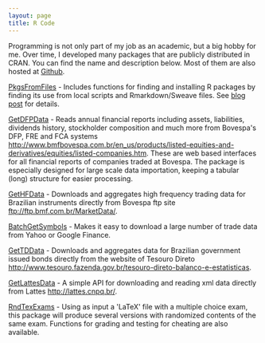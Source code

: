 ```yaml
---
layout: page
title: R Code
---
```


Programming is not only part of my job as an academic, but a big hobby for me. Over time, I developed many packages that are publicly distributed in CRAN. You can find the name and description below. Most of them are also hosted at [Github](https://github.com/msperlin/).

[PkgsFromFiles](https://github.com/msperlin/PkgsFromFiles) - Includes functions for finding and installing R packages by finding its use from local scripts and Rmarkdown/Sweave files. See [blog post](https://msperlin.github.io/2018-10-13-NewPackage-PkgsFromFiles/) for details.

[GetDFPData](https://cran.r-project.org/package=GetDFPData) - Reads annual financial reports including assets, liabilities, dividends history, stockholder composition and much more from Bovespa's DFP, FRE and FCA systems <http://www.bmfbovespa.com.br/en_us/products/listed-equities-and-derivatives/equities/listed-companies.htm>. These are web based interfaces for all financial reports of companies traded at Bovespa. The package is especially designed for large scale data importation, keeping a tabular (long) structure for easier processing.

[GetHFData](https://cran.r-project.org/package=GetHFData) - Downloads and aggregates high frequency trading data for Brazilian instruments directly from Bovespa ftp site <ftp://ftp.bmf.com.br/MarketData/>.

[BatchGetSymbols](https://cran.r-project.org/package=BatchGetSymbols) - Makes it easy to download a large number of trade data from Yahoo or Google Finance.

[GetTDData](https://cran.r-project.org/package=GetTDData) - Downloads and aggregates data for Brazilian government issued bonds directly from the website of Tesouro Direto <http://www.tesouro.fazenda.gov.br/tesouro-direto-balanco-e-estatisticas>.

[GetLattesData](https://cran.r-project.org/package=GetLattesData) - A simple API for downloading and reading xml data directly from Lattes <http://lattes.cnpq.br/>.

[RndTexExams](https://cran.r-project.org/package=RndTexExams) - Using as input a 'LaTeX' file with a multiple choice exam, this package will produce several versions with randomized contents of the same exam. Functions for grading and testing for cheating are also available.



